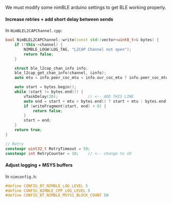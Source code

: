 We must modify some nimBLE arduino settings to get BLE working properly.

#### Increase retries + add short delay between sends

In `NimBLEL2CAPChannel.cpp`:

```cpp
bool NimBLEL2CAPChannel::write(const std::vector<uint8_t>& bytes) {
    if (!this->channel) {
        NIMBLE_LOGW(LOG_TAG, "L2CAP Channel not open");
        return false;
    }

    struct ble_l2cap_chan_info info;
    ble_l2cap_get_chan_info(channel, &info);
    auto mtu = info.peer_coc_mtu < info.our_coc_mtu ? info.peer_coc_mtu : info.our_coc_mtu;

    auto start = bytes.begin();
    while (start != bytes.end()) {
        vTaskDelay(20);             // <-- ADD THIS LINE
        auto end = start + mtu < bytes.end() ? start + mtu : bytes.end();
        if (writeFragment(start, end) < 0) {
            return false;
        }
        start = end;
    }
    return true;
}
```

```cpp
// Retry
constexpr uint32_t RetryTimeout = 50;
constexpr int RetryCounter = 10;    // <-- change to 10
```

#### Adjust logging + MSYS buffers

In `nimconfig.h`:

```cpp
#define CONFIG_BT_NIMBLE_LOG_LEVEL 5
#define CONFIG_NIMBLE_CPP_LOG_LEVEL 5
#define CONFIG_BT_NIMBLE_MSYS1_BLOCK_COUNT 50
```